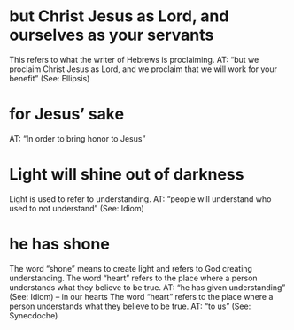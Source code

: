 #  but Christ Jesus as Lord, and ourselves as your servants 
This refers to what the writer
of Hebrews is proclaiming. AT: “but we proclaim Christ Jesus as Lord, and we proclaim
that we will work for your benefit” (See: Ellipsis)
#  for Jesus’ sake 
AT: “In order to bring honor to Jesus”
#  Light will shine out of darkness 
Light is used to refer to understanding. AT: “people
will understand who used to not understand” (See: Idiom)
#  he has shone 
The word “shone” means to create light and refers to God creating understanding.
The word “heart” refers to the place where a person understands what they
believe to be true. AT: “he has given understanding” (See: Idiom)
– in our hearts 
The word “heart” refers to the place where a person understands
what they believe to be true. AT: “to us” (See: Synecdoche)

